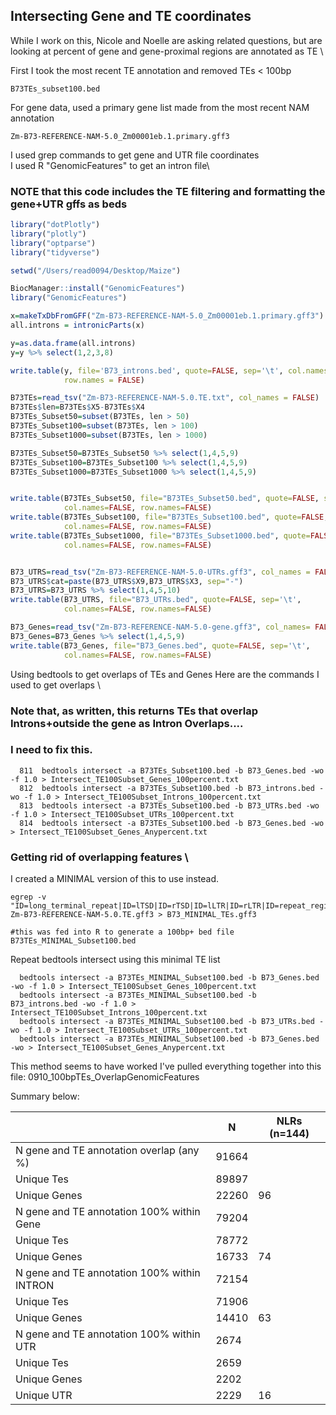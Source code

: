 ## Intersecting Gene and TE coordinates

While I work on this, Nicole and Noelle are asking related questions, but are \
looking at percent of gene and gene-proximal regions are annotated as TE \

First I took the most recent TE annotation and removed TEs < 100bp
```
B73TEs_subset100.bed
```

For gene data, used a primary gene list made from the most recent NAM annotation
```
Zm-B73-REFERENCE-NAM-5.0_Zm00001eb.1.primary.gff3
```

I used grep commands to get gene and UTR file coordinates \
I used R "GenomicFeatures" to get an intron file\
### NOTE that this code includes the TE filtering and formatting the gene+UTR gffs as beds
```R
library("dotPlotly")
library("plotly")
library("optparse")
library("tidyverse")

setwd("/Users/read0094/Desktop/Maize")

BiocManager::install("GenomicFeatures")
library("GenomicFeatures")

x=makeTxDbFromGFF("Zm-B73-REFERENCE-NAM-5.0_Zm00001eb.1.primary.gff3")
all.introns = intronicParts(x)

y=as.data.frame(all.introns)
y=y %>% select(1,2,3,8)

write.table(y, file='B73_introns.bed', quote=FALSE, sep='\t', col.names = FALSE, 
            row.names = FALSE)

B73TEs=read_tsv("Zm-B73-REFERENCE-NAM-5.0.TE.txt", col_names = FALSE)
B73TEs$len=B73TEs$X5-B73TEs$X4
B73TEs_Subset50=subset(B73TEs, len > 50)
B73TEs_Subset100=subset(B73TEs, len > 100)
B73TEs_Subset1000=subset(B73TEs, len > 1000)

B73TEs_Subset50=B73TEs_Subset50 %>% select(1,4,5,9)
B73TEs_Subset100=B73TEs_Subset100 %>% select(1,4,5,9)
B73TEs_Subset1000=B73TEs_Subset1000 %>% select(1,4,5,9)


write.table(B73TEs_Subset50, file="B73TEs_Subset50.bed", quote=FALSE, sep='\t',
            col.names=FALSE, row.names=FALSE)
write.table(B73TEs_Subset100, file="B73TEs_Subset100.bed", quote=FALSE, sep='\t',
            col.names=FALSE, row.names=FALSE)
write.table(B73TEs_Subset1000, file="B73TEs_Subset1000.bed", quote=FALSE, sep='\t',
            col.names=FALSE, row.names=FALSE)


B73_UTRS=read_tsv("Zm-B73-REFERENCE-NAM-5.0-UTRs.gff3", col_names = FALSE)
B73_UTRS$cat=paste(B73_UTRS$X9,B73_UTRS$X3, sep="-")
B73_UTRS=B73_UTRS %>% select(1,4,5,10)
write.table(B73_UTRS, file="B73_UTRs.bed", quote=FALSE, sep='\t',
            col.names=FALSE, row.names=FALSE)

B73_Genes=read_tsv("Zm-B73-REFERENCE-NAM-5.0-gene.gff3", col_names= FALSE)
B73_Genes=B73_Genes %>% select(1,4,5,9)
write.table(B73_Genes, file="B73_Genes.bed", quote=FALSE, sep='\t',
            col.names=FALSE, row.names=FALSE)
```

Using bedtools to get overlaps of TEs and Genes
Here are the commands I used to get overlaps \
### Note that, as written, this returns TEs that overlap Introns+outside the gene as Intron Overlaps.... 
### I need to fix this.

```
  811  bedtools intersect -a B73TEs_Subset100.bed -b B73_Genes.bed -wo -f 1.0 > Intersect_TE100Subset_Genes_100percent.txt
  812  bedtools intersect -a B73TEs_Subset100.bed -b B73_introns.bed -wo -f 1.0 > Intersect_TE100Subset_Introns_100percent.txt
  813  bedtools intersect -a B73TEs_Subset100.bed -b B73_UTRs.bed -wo -f 1.0 > Intersect_TE100Subset_UTRs_100percent.txt
  814  bedtools intersect -a B73TEs_Subset100.bed -b B73_Genes.bed -wo > Intersect_TE100Subset_Genes_Anypercent.txt
```

### Getting rid of overlapping features \
I created a MINIMAL version of this to use instead.
```
egrep -v "ID=long_terminal_repeat|ID=lTSD|ID=rTSD|ID=lLTR|ID=rLTR|ID=repeat_region|knob|centromeric_repeat|scaf_|low_complexity|subtelomere|rDNA_intergenic_spacer_element" Zm-B73-REFERENCE-NAM-5.0.TE.gff3 > B73_MINIMAL_TEs.gff3

#this was fed into R to generate a 100bp+ bed file
B73TEs_MINIMAL_Subset100.bed
```

Repeat bedtools intersect using this minimal TE list
```
  bedtools intersect -a B73TEs_MINIMAL_Subset100.bed -b B73_Genes.bed -wo -f 1.0 > Intersect_TE100Subset_Genes_100percent.txt
  bedtools intersect -a B73TEs_MINIMAL_Subset100.bed -b B73_introns.bed -wo -f 1.0 > Intersect_TE100Subset_Introns_100percent.txt
  bedtools intersect -a B73TEs_MINIMAL_Subset100.bed -b B73_UTRs.bed -wo -f 1.0 > Intersect_TE100Subset_UTRs_100percent.txt
  bedtools intersect -a B73TEs_MINIMAL_Subset100.bed -b B73_Genes.bed -wo > Intersect_TE100Subset_Genes_Anypercent.txt
```

This method seems to have worked
I've pulled everything together into this file:  0910_100bpTEs_OverlapGenomicFeatures

Summary below:

| 	|	N	|	NLRs (n=144)            |
|-----------|-----------------------|-----------------------------------| 
| N gene and TE annotation overlap (any %)	|	91664	|	
|     Unique Tes	|	89897	|	            |
|     Unique Genes	|	22260	|	96          |
| N gene and TE annotation 100% within Gene	|	79204	|	
|     Unique Tes	|	78772	|	            |
|     Unique Genes	|	16733	|	74          |
| N gene and TE annotation 100% within INTRON	|	72154	|	
|     Unique Tes	|	71906	|	            |
|     Unique Genes	|	14410	|	63          |
| N gene and TE annotation 100% within UTR	|	2674	|	
|     Unique Tes	|	2659	|	            | 
| Unique Genes	|	2202	|	            | 
| Unique UTR	|	2229	|	16          |

